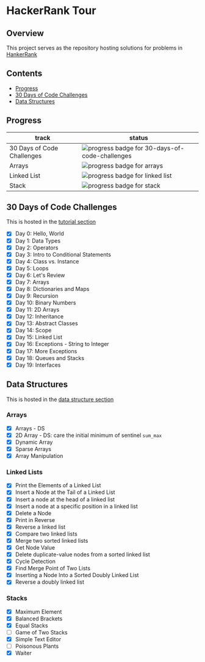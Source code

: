 # HackerRank Tour  

## Overview  
This project serves as the repository hosting solutions for problems in [HankerRank](https://www.hackerrank.com/dashboard)   

## Contents  
+ [Progress](#progress)  
+ [30 Days of Code Challenges](#30-days-of-code-challenges)   
+ [Data Structures](#data-structures)  

<a name="progress"></a>
## Progress  

track   | status
--------|---------
30 Days of Code Challenges  | ![progress badge for 30-days-of-code-challenges](https://img.shields.io/badge/percent-19%2F30-orange.svg)
Arrays  | ![progress badge for arrays](https://img.shields.io/badge/percent-6%2F6-brightgreen.svg)
Linked List | ![progress badge for linked list](https://img.shields.io/badge/percent-15%2F15-brightgreen.svg)
Stack   | ![progress badge for stack](https://img.shields.io/badge/percent-5%2F9-orange.svg)   

<a name="30-days-of-code-challenges"></a>
## 30 Days of Code Challenges   
This is hosted in the [tutorial section](https://www.hackerrank.com/domains/tutorials/30-days-of-code)   
+ [x] Day 0: Hello, World   
+ [x] Day 1: Data Types   
+ [x] Day 2: Operators  
+ [x] Day 3: Intro to Conditional Statements
+ [x] Day 4: Class vs. Instance   
+ [x] Day 5: Loops   
+ [x] Day 6: Let's Review  
+ [x] Day 7: Arrays  
+ [x] Day 8: Dictionaries and Maps  
+ [x] Day 9: Recursion  
+ [x] Day 10: Binary Numbers  
+ [x] Day 11: 2D Arrays  
+ [x] Day 12: Inheritance  
+ [x] Day 13: Abstract Classes  
+ [x] Day 14: Scope  
+ [x] Day 15: Linked List  
+ [x] Day 16: Exceptions - String to Integer  
+ [x] Day 17: More Exceptions  
+ [x] Day 18: Queues and Stacks  
+ [x] Day 19: Interfaces  

<a name="data-structures"></a>
## Data Structures
This is hosted in the [data structure section](https://www.hackerrank.com/domains/data-structures/arrays)  
### Arrays   
+ [x] Arrays - DS   
+ [x] 2D Array - DS: care the initial minimum of sentinel `sum_max`  
+ [x] Dynamic Array  
+ [x] Sparse Arrays  
+ [x] Array Manipulation  
### Linked Lists  
+ [x] Print the Elements of a Linked List  
+ [x] Insert a Node at the Tail of a Linked List   
+ [x] Insert a node at the head of a linked list
+ [x] Insert a node at a specific position in a linked list  
+ [x] Delete a Node  
+ [x] Print in Reverse  
+ [x] Reverse a linked list  
+ [x] Compare two linked lists  
+ [x] Merge two sorted linked lists  
+ [x] Get Node Value  
+ [x] Delete duplicate-value nodes from a sorted linked list  
+ [x] Cycle Detection  
+ [x] Find Merge Point of Two Lists  
+ [x] Inserting a Node Into a Sorted Doubly Linked List  
+ [x] Reverse a doubly linked list  
### Stacks  
+ [x] Maximum Element  
+ [x] Balanced Brackets  
+ [x] Equal Stacks  
+ [ ] Game of Two Stacks  
+ [x] Simple Text Editor  
+ [ ] Poisonous Plants  
+ [x] Waiter  
